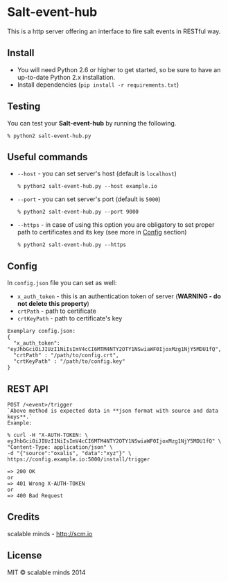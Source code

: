 # Salt-event-hub

This is a http server offering an interface to fire salt events in RESTful way.

## Install
* You will need Python 2.6 or higher to get started, so be sure to have an up-to-date Python 2.x installation.
* Install dependencies (`pip install -r requirements.txt`)

## Testing
You can test your **Salt-event-hub** by running the following.

    % python2 salt-event-hub.py

## Useful commands
* `--host` - you can set server's host (default is `localhost`)

    `% python2 salt-event-hub.py --host example.io`

* `--port` - you can set server's port (default is `5000`)

   `% python2 salt-event-hub.py --port 9000`

* `--https` - in case of using this option you are obligatory to set proper path to certificates and its key (see more in [Config](#config) section)

	`% python2 salt-event-hub.py --https`

## Config
In `config.json` file you can set as well:

* `x_auth_token` - this is an authentication token of server (**WARNING - do not delete this property**)
* `crtPath` - path to certificate
* `crtKeyPath` - path to certificate's key

```
Exemplary config.json:
{
  "x_auth_token": "eyJhbGciOiJIUzI1NiIsImV4cCI6MTM4NTY2OTY1NSwiaWF0IjoxMzg1NjY5MDU1fQ",
  "crtPath" : "/path/to/config.crt",
  "crtKeyPath" : "/path/to/config.key"
}
```
## REST API
```
POST /<event>/trigger
`Above method is expected data in **json format with source and data keys**.`
Example:

% curl -H "X-AUTH-TOKEN: \
eyJhbGciOiJIUzI1NiIsImV4cCI6MTM4NTY2OTY1NSwiaWF0IjoxMzg1NjY5MDU1fQ" \
"Content-Type: application/json" \
-d "{"source":"oxalis", "data":"xyz"}" \
https://config.example.io:5000/install/trigger

=> 200 OK
or
=> 401 Wrong X-AUTH-TOKEN
or
=> 400 Bad Request
```
## Credits
scalable minds - http://scm.io

## License
MIT &copy; scalable minds 2014